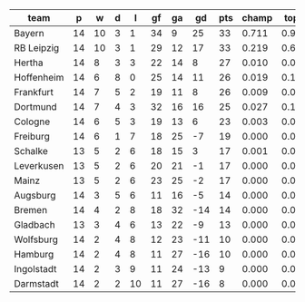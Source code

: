 |    team    | p  | w  | d | l  | gf | ga | gd  | pts | champ | top2  | top3  | top4  |  5-7  | bot4  | bot3  | bot2  |
|------------|----|----|---|----|----|----|-----|-----|-------|-------|-------|-------|-------|-------|-------|-------|
| Bayern     | 14 | 10 | 3 |  1 | 34 |  9 |  25 |  33 | 0.711 | 0.917 | 0.972 | 0.989 | 0.011 | 0.000 | 0.000 | 0.000|
| RB Leipzig | 14 | 10 | 3 |  1 | 29 | 12 |  17 |  33 | 0.219 | 0.645 | 0.822 | 0.910 | 0.083 | 0.000 | 0.000 | 0.000|
| Hertha     | 14 |  8 | 3 |  3 | 22 | 14 |   8 |  27 | 0.010 | 0.072 | 0.200 | 0.358 | 0.450 | 0.000 | 0.000 | 0.000|
| Hoffenheim | 14 |  6 | 8 |  0 | 25 | 14 |  11 |  26 | 0.019 | 0.113 | 0.294 | 0.477 | 0.398 | 0.000 | 0.000 | 0.000|
| Frankfurt  | 14 |  7 | 5 |  2 | 19 | 11 |   8 |  26 | 0.009 | 0.058 | 0.168 | 0.322 | 0.473 | 0.000 | 0.000 | 0.000|
| Dortmund   | 14 |  7 | 4 |  3 | 32 | 16 |  16 |  25 | 0.027 | 0.158 | 0.383 | 0.576 | 0.341 | 0.000 | 0.000 | 0.000|
| Cologne    | 14 |  6 | 5 |  3 | 19 | 13 |   6 |  23 | 0.003 | 0.021 | 0.088 | 0.190 | 0.438 | 0.001 | 0.000 | 0.000|
| Freiburg   | 14 |  6 | 1 |  7 | 18 | 25 |  -7 |  19 | 0.000 | 0.000 | 0.001 | 0.004 | 0.049 | 0.095 | 0.043 | 0.016|
| Schalke    | 13 |  5 | 2 |  6 | 18 | 15 |   3 |  17 | 0.001 | 0.014 | 0.055 | 0.125 | 0.401 | 0.004 | 0.001 | 0.000|
| Leverkusen | 13 |  5 | 2 |  6 | 20 | 21 |  -1 |  17 | 0.000 | 0.002 | 0.013 | 0.035 | 0.208 | 0.017 | 0.007 | 0.003|
| Mainz      | 13 |  5 | 2 |  6 | 23 | 25 |  -2 |  17 | 0.000 | 0.001 | 0.005 | 0.013 | 0.106 | 0.047 | 0.019 | 0.007|
| Augsburg   | 14 |  3 | 5 |  6 | 11 | 16 |  -5 |  14 | 0.000 | 0.000 | 0.000 | 0.000 | 0.014 | 0.240 | 0.134 | 0.058|
| Bremen     | 14 |  4 | 2 |  8 | 18 | 32 | -14 |  14 | 0.000 | 0.000 | 0.000 | 0.000 | 0.002 | 0.522 | 0.359 | 0.207|
| Gladbach   | 13 |  3 | 4 |  6 | 13 | 22 |  -9 |  13 | 0.000 | 0.000 | 0.000 | 0.002 | 0.023 | 0.188 | 0.105 | 0.048|
| Wolfsburg  | 14 |  2 | 4 |  8 | 12 | 23 | -11 |  10 | 0.000 | 0.000 | 0.000 | 0.000 | 0.002 | 0.562 | 0.400 | 0.248|
| Hamburg    | 14 |  2 | 4 |  8 | 11 | 27 | -16 |  10 | 0.000 | 0.000 | 0.000 | 0.000 | 0.001 | 0.725 | 0.583 | 0.403|
| Ingolstadt | 14 |  2 | 3 |  9 | 11 | 24 | -13 |   9 | 0.000 | 0.000 | 0.000 | 0.000 | 0.000 | 0.731 | 0.582 | 0.398|
| Darmstadt  | 14 |  2 | 2 | 10 | 11 | 27 | -16 |   8 | 0.000 | 0.000 | 0.000 | 0.000 | 0.000 | 0.868 | 0.766 | 0.612|
